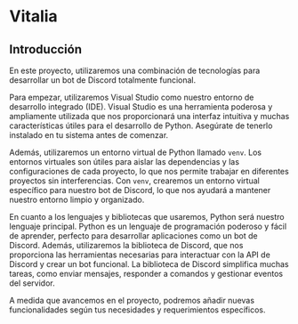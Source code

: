 # Vitalia

## Introducción

En este proyecto, utilizaremos una combinación de tecnologías para desarrollar un bot de Discord totalmente funcional.

Para empezar, utilizaremos Visual Studio como nuestro entorno de desarrollo integrado (IDE). Visual Studio es una herramienta poderosa y ampliamente utilizada que nos proporcionará una interfaz intuitiva y muchas características útiles para el desarrollo de Python. Asegúrate de tenerlo instalado en tu sistema antes de comenzar.

Además, utilizaremos un entorno virtual de Python llamado `venv`. Los entornos virtuales son útiles para aislar las dependencias y las configuraciones de cada proyecto, lo que nos permite trabajar en diferentes proyectos sin interferencias. Con `venv`, crearemos un entorno virtual específico para nuestro bot de Discord, lo que nos ayudará a mantener nuestro entorno limpio y organizado.

En cuanto a los lenguajes y bibliotecas que usaremos, Python será nuestro lenguaje principal. Python es un lenguaje de programación poderoso y fácil de aprender, perfecto para desarrollar aplicaciones como un bot de Discord. Además, utilizaremos la biblioteca de Discord, que nos proporciona las herramientas necesarias para interactuar con la API de Discord y crear un bot funcional. La biblioteca de Discord simplifica muchas tareas, como enviar mensajes, responder a comandos y gestionar eventos del servidor.

A medida que avancemos en el proyecto, podremos añadir nuevas funcionalidades según tus necesidades y requerimientos específicos.
